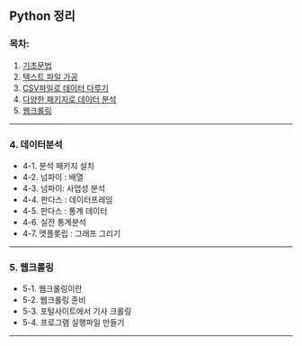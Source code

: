 ## Python 정리

### 목차:
1. [기초문법](https://github.com/Choi-09/Python/tree/main/K-digital/Chapter1.%EA%B8%B0%EC%B4%88%EB%AC%B8%EB%B2%95)
2. [텍스트 파일 가공](https://github.com/Choi-09/Python/tree/main/K-digital/Chapter2.%ED%85%8D%EC%8A%A4%ED%8A%B8%20%ED%8C%8C%EC%9D%BC%EA%B0%80%EA%B3%B5)
3. [CSV파일로 데이터 다루기](https://github.com/Choi-09/Python/tree/main/K-digital/Chapter3.CSV%ED%8C%8C%EC%9D%BC%EA%B0%80%EA%B3%B5)
4. [다양한 패키지로 데이터 분석](https://github.com/Choi-09/Python/tree/main/K-digital/Chapter4.%EB%B6%84%EC%84%9D%ED%8C%A8%ED%82%A4%EC%A7%80)
5. [웹크롤링](#5.-웹크롤링)
---
### 4. 데이터분석
  + 4-1. 분석 패키지 설치
  + 4-2. 넘파이 : 배열
  + 4-3. 넘파이: 사업성 분석
  + 4-4. 판다스 : 데이터프레임 
  + 4-5. 판다스 : 통계 데이터
  + 4-6. 실전 통계분석
  + 4-7. 맷플롯립 : 그래프 그리기

---
### 5. 웹크롤링
  + 5-1. 웹크롤링이란
  + 5-2. 웹크롤링 준비
  + 5-3. 포털사이트에서 기사 크롤링
  + 5-4. 프로그램 실행파일 만들기

---
<End>
  
